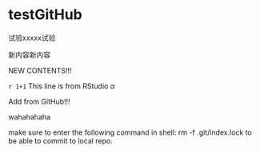 # testGitHub


试验xxxxx试验

新内容新内容

NEW CONTENTS!!!

`r 1+1` This line is from RStudio $\alpha$

Add from GitHub!!!

wahahahaha

make sure to enter the following command in shell: rm -f .git/index.lock to be able to commit to local repo. 

